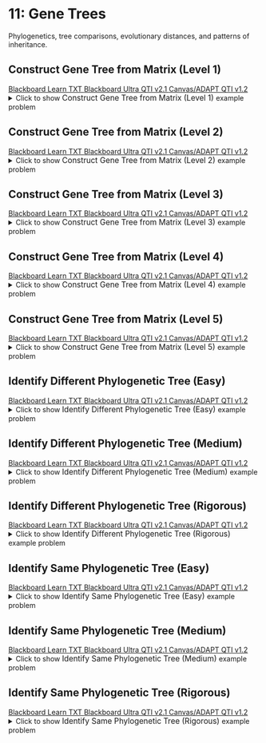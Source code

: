 # 11: Gene Trees

Phylogenetics, tree comparisons, evolutionary distances, and patterns of inheritance.

## Construct Gene Tree from Matrix (Level 1)

<div id="gene_tree_choice_plus-TABLE_mode-LEVEL_1-button-container" class="button-container">
<a class="md-button custom-button bb_text" href="bbq-gene_tree_choice_plus-TABLE_mode-LEVEL_1-questions.txt" download title="Download bbq-gene_tree_choice_plus-TABLE_mode-LEVEL_1-questions.txt" aria-label="Click to download the Blackboard Learn TXT file (bbq-gene_tree_choice_plus-TABLE_mode-LEVEL_1-questions.txt)">
    <i class="fa fa-download"></i>Blackboard Learn TXT
</a>
<a class="md-button custom-button bb_qti" href="downloads/blackboard_qti_v2_1-gene_tree_choice_plus-TABLE_mode-LEVEL_1.zip" download title="Download blackboard_qti_v2_1-gene_tree_choice_plus-TABLE_mode-LEVEL_1.zip" aria-label="Click to download the Blackboard Ultra QTI v2.1 file (blackboard_qti_v2_1-gene_tree_choice_plus-TABLE_mode-LEVEL_1.zip)">
    <i class="fa fa-download"></i>Blackboard Ultra QTI v2.1
</a>
<a class="md-button custom-button canvas_qti" href="downloads/canvas_qti_v1_2-gene_tree_choice_plus-TABLE_mode-LEVEL_1.zip" download title="Download canvas_qti_v1_2-gene_tree_choice_plus-TABLE_mode-LEVEL_1.zip" aria-label="Click to download the Canvas/ADAPT QTI v1.2 file (canvas_qti_v1_2-gene_tree_choice_plus-TABLE_mode-LEVEL_1.zip)">
    <i class="fa fa-download"></i>Canvas/ADAPT QTI v1.2
</a>
</div><details>
  <summary>Click 
    <span style='font-weight: normal;'>
       to show
    </span>
    <span style='font-size: 1.1em; color: var(--md-primary-fg-color--dark)'>
      Construct Gene Tree from Matrix (Level 1)
    </span>
    <span style='font-weight: normal;'>
      example problem
    </span>
  </summary>
  {% include "genetics/topic11/downloads/selftest-gene_tree_choice_plus-TABLE_mode-LEVEL_1.html" %}

</details>


## Construct Gene Tree from Matrix (Level 2)

<div id="gene_tree_choice_plus-TABLE_mode-LEVEL_2-button-container" class="button-container">
<a class="md-button custom-button bb_text" href="bbq-gene_tree_choice_plus-TABLE_mode-LEVEL_2-questions.txt" download title="Download bbq-gene_tree_choice_plus-TABLE_mode-LEVEL_2-questions.txt" aria-label="Click to download the Blackboard Learn TXT file (bbq-gene_tree_choice_plus-TABLE_mode-LEVEL_2-questions.txt)">
    <i class="fa fa-download"></i>Blackboard Learn TXT
</a>
<a class="md-button custom-button bb_qti" href="downloads/blackboard_qti_v2_1-gene_tree_choice_plus-TABLE_mode-LEVEL_2.zip" download title="Download blackboard_qti_v2_1-gene_tree_choice_plus-TABLE_mode-LEVEL_2.zip" aria-label="Click to download the Blackboard Ultra QTI v2.1 file (blackboard_qti_v2_1-gene_tree_choice_plus-TABLE_mode-LEVEL_2.zip)">
    <i class="fa fa-download"></i>Blackboard Ultra QTI v2.1
</a>
<a class="md-button custom-button canvas_qti" href="downloads/canvas_qti_v1_2-gene_tree_choice_plus-TABLE_mode-LEVEL_2.zip" download title="Download canvas_qti_v1_2-gene_tree_choice_plus-TABLE_mode-LEVEL_2.zip" aria-label="Click to download the Canvas/ADAPT QTI v1.2 file (canvas_qti_v1_2-gene_tree_choice_plus-TABLE_mode-LEVEL_2.zip)">
    <i class="fa fa-download"></i>Canvas/ADAPT QTI v1.2
</a>
</div><details>
  <summary>Click 
    <span style='font-weight: normal;'>
       to show
    </span>
    <span style='font-size: 1.1em; color: var(--md-primary-fg-color--dark)'>
      Construct Gene Tree from Matrix (Level 2)
    </span>
    <span style='font-weight: normal;'>
      example problem
    </span>
  </summary>
  {% include "genetics/topic11/downloads/selftest-gene_tree_choice_plus-TABLE_mode-LEVEL_2.html" %}

</details>


## Construct Gene Tree from Matrix (Level 3)

<div id="gene_tree_choice_plus-TABLE_mode-LEVEL_3-button-container" class="button-container">
<a class="md-button custom-button bb_text" href="bbq-gene_tree_choice_plus-TABLE_mode-LEVEL_3-questions.txt" download title="Download bbq-gene_tree_choice_plus-TABLE_mode-LEVEL_3-questions.txt" aria-label="Click to download the Blackboard Learn TXT file (bbq-gene_tree_choice_plus-TABLE_mode-LEVEL_3-questions.txt)">
    <i class="fa fa-download"></i>Blackboard Learn TXT
</a>
<a class="md-button custom-button bb_qti" href="downloads/blackboard_qti_v2_1-gene_tree_choice_plus-TABLE_mode-LEVEL_3.zip" download title="Download blackboard_qti_v2_1-gene_tree_choice_plus-TABLE_mode-LEVEL_3.zip" aria-label="Click to download the Blackboard Ultra QTI v2.1 file (blackboard_qti_v2_1-gene_tree_choice_plus-TABLE_mode-LEVEL_3.zip)">
    <i class="fa fa-download"></i>Blackboard Ultra QTI v2.1
</a>
<a class="md-button custom-button canvas_qti" href="downloads/canvas_qti_v1_2-gene_tree_choice_plus-TABLE_mode-LEVEL_3.zip" download title="Download canvas_qti_v1_2-gene_tree_choice_plus-TABLE_mode-LEVEL_3.zip" aria-label="Click to download the Canvas/ADAPT QTI v1.2 file (canvas_qti_v1_2-gene_tree_choice_plus-TABLE_mode-LEVEL_3.zip)">
    <i class="fa fa-download"></i>Canvas/ADAPT QTI v1.2
</a>
</div><details>
  <summary>Click 
    <span style='font-weight: normal;'>
       to show
    </span>
    <span style='font-size: 1.1em; color: var(--md-primary-fg-color--dark)'>
      Construct Gene Tree from Matrix (Level 3)
    </span>
    <span style='font-weight: normal;'>
      example problem
    </span>
  </summary>
  {% include "genetics/topic11/downloads/selftest-gene_tree_choice_plus-TABLE_mode-LEVEL_3.html" %}

</details>


## Construct Gene Tree from Matrix (Level 4)

<div id="gene_tree_choice_plus-TABLE_mode-LEVEL_4-button-container" class="button-container">
<a class="md-button custom-button bb_text" href="bbq-gene_tree_choice_plus-TABLE_mode-LEVEL_4-questions.txt" download title="Download bbq-gene_tree_choice_plus-TABLE_mode-LEVEL_4-questions.txt" aria-label="Click to download the Blackboard Learn TXT file (bbq-gene_tree_choice_plus-TABLE_mode-LEVEL_4-questions.txt)">
    <i class="fa fa-download"></i>Blackboard Learn TXT
</a>
<a class="md-button custom-button bb_qti" href="downloads/blackboard_qti_v2_1-gene_tree_choice_plus-TABLE_mode-LEVEL_4.zip" download title="Download blackboard_qti_v2_1-gene_tree_choice_plus-TABLE_mode-LEVEL_4.zip" aria-label="Click to download the Blackboard Ultra QTI v2.1 file (blackboard_qti_v2_1-gene_tree_choice_plus-TABLE_mode-LEVEL_4.zip)">
    <i class="fa fa-download"></i>Blackboard Ultra QTI v2.1
</a>
<a class="md-button custom-button canvas_qti" href="downloads/canvas_qti_v1_2-gene_tree_choice_plus-TABLE_mode-LEVEL_4.zip" download title="Download canvas_qti_v1_2-gene_tree_choice_plus-TABLE_mode-LEVEL_4.zip" aria-label="Click to download the Canvas/ADAPT QTI v1.2 file (canvas_qti_v1_2-gene_tree_choice_plus-TABLE_mode-LEVEL_4.zip)">
    <i class="fa fa-download"></i>Canvas/ADAPT QTI v1.2
</a>
</div><details>
  <summary>Click 
    <span style='font-weight: normal;'>
       to show
    </span>
    <span style='font-size: 1.1em; color: var(--md-primary-fg-color--dark)'>
      Construct Gene Tree from Matrix (Level 4)
    </span>
    <span style='font-weight: normal;'>
      example problem
    </span>
  </summary>
  {% include "genetics/topic11/downloads/selftest-gene_tree_choice_plus-TABLE_mode-LEVEL_4.html" %}

</details>


## Construct Gene Tree from Matrix (Level 5)

<div id="gene_tree_choice_plus-TABLE_mode-LEVEL_5-button-container" class="button-container">
<a class="md-button custom-button bb_text" href="bbq-gene_tree_choice_plus-TABLE_mode-LEVEL_5-questions.txt" download title="Download bbq-gene_tree_choice_plus-TABLE_mode-LEVEL_5-questions.txt" aria-label="Click to download the Blackboard Learn TXT file (bbq-gene_tree_choice_plus-TABLE_mode-LEVEL_5-questions.txt)">
    <i class="fa fa-download"></i>Blackboard Learn TXT
</a>
<a class="md-button custom-button bb_qti" href="downloads/blackboard_qti_v2_1-gene_tree_choice_plus-TABLE_mode-LEVEL_5.zip" download title="Download blackboard_qti_v2_1-gene_tree_choice_plus-TABLE_mode-LEVEL_5.zip" aria-label="Click to download the Blackboard Ultra QTI v2.1 file (blackboard_qti_v2_1-gene_tree_choice_plus-TABLE_mode-LEVEL_5.zip)">
    <i class="fa fa-download"></i>Blackboard Ultra QTI v2.1
</a>
<a class="md-button custom-button canvas_qti" href="downloads/canvas_qti_v1_2-gene_tree_choice_plus-TABLE_mode-LEVEL_5.zip" download title="Download canvas_qti_v1_2-gene_tree_choice_plus-TABLE_mode-LEVEL_5.zip" aria-label="Click to download the Canvas/ADAPT QTI v1.2 file (canvas_qti_v1_2-gene_tree_choice_plus-TABLE_mode-LEVEL_5.zip)">
    <i class="fa fa-download"></i>Canvas/ADAPT QTI v1.2
</a>
</div><details>
  <summary>Click 
    <span style='font-weight: normal;'>
       to show
    </span>
    <span style='font-size: 1.1em; color: var(--md-primary-fg-color--dark)'>
      Construct Gene Tree from Matrix (Level 5)
    </span>
    <span style='font-weight: normal;'>
      example problem
    </span>
  </summary>
  {% include "genetics/topic11/downloads/selftest-gene_tree_choice_plus-TABLE_mode-LEVEL_5.html" %}

</details>


## Identify Different Phylogenetic Tree (Easy)

<div id="gene_tree_matches_plus-DIFFERENT_mode-EASY_level-button-container" class="button-container">
<a class="md-button custom-button bb_text" href="bbq-gene_tree_matches_plus-DIFFERENT_mode-EASY_level-questions.txt" download title="Download bbq-gene_tree_matches_plus-DIFFERENT_mode-EASY_level-questions.txt" aria-label="Click to download the Blackboard Learn TXT file (bbq-gene_tree_matches_plus-DIFFERENT_mode-EASY_level-questions.txt)">
    <i class="fa fa-download"></i>Blackboard Learn TXT
</a>
<a class="md-button custom-button bb_qti" href="downloads/blackboard_qti_v2_1-gene_tree_matches_plus-DIFFERENT_mode-EASY_level.zip" download title="Download blackboard_qti_v2_1-gene_tree_matches_plus-DIFFERENT_mode-EASY_level.zip" aria-label="Click to download the Blackboard Ultra QTI v2.1 file (blackboard_qti_v2_1-gene_tree_matches_plus-DIFFERENT_mode-EASY_level.zip)">
    <i class="fa fa-download"></i>Blackboard Ultra QTI v2.1
</a>
<a class="md-button custom-button canvas_qti" href="downloads/canvas_qti_v1_2-gene_tree_matches_plus-DIFFERENT_mode-EASY_level.zip" download title="Download canvas_qti_v1_2-gene_tree_matches_plus-DIFFERENT_mode-EASY_level.zip" aria-label="Click to download the Canvas/ADAPT QTI v1.2 file (canvas_qti_v1_2-gene_tree_matches_plus-DIFFERENT_mode-EASY_level.zip)">
    <i class="fa fa-download"></i>Canvas/ADAPT QTI v1.2
</a>
</div><details>
  <summary>Click 
    <span style='font-weight: normal;'>
       to show
    </span>
    <span style='font-size: 1.1em; color: var(--md-primary-fg-color--dark)'>
      Identify Different Phylogenetic Tree (Easy)
    </span>
    <span style='font-weight: normal;'>
      example problem
    </span>
  </summary>
  {% include "genetics/topic11/downloads/selftest-gene_tree_matches_plus-DIFFERENT_mode-EASY_level.html" %}

</details>


## Identify Different Phylogenetic Tree (Medium)

<div id="gene_tree_matches_plus-DIFFERENT_mode-MEDIUM_level-button-container" class="button-container">
<a class="md-button custom-button bb_text" href="bbq-gene_tree_matches_plus-DIFFERENT_mode-MEDIUM_level-questions.txt" download title="Download bbq-gene_tree_matches_plus-DIFFERENT_mode-MEDIUM_level-questions.txt" aria-label="Click to download the Blackboard Learn TXT file (bbq-gene_tree_matches_plus-DIFFERENT_mode-MEDIUM_level-questions.txt)">
    <i class="fa fa-download"></i>Blackboard Learn TXT
</a>
<a class="md-button custom-button bb_qti" href="downloads/blackboard_qti_v2_1-gene_tree_matches_plus-DIFFERENT_mode-MEDIUM_level.zip" download title="Download blackboard_qti_v2_1-gene_tree_matches_plus-DIFFERENT_mode-MEDIUM_level.zip" aria-label="Click to download the Blackboard Ultra QTI v2.1 file (blackboard_qti_v2_1-gene_tree_matches_plus-DIFFERENT_mode-MEDIUM_level.zip)">
    <i class="fa fa-download"></i>Blackboard Ultra QTI v2.1
</a>
<a class="md-button custom-button canvas_qti" href="downloads/canvas_qti_v1_2-gene_tree_matches_plus-DIFFERENT_mode-MEDIUM_level.zip" download title="Download canvas_qti_v1_2-gene_tree_matches_plus-DIFFERENT_mode-MEDIUM_level.zip" aria-label="Click to download the Canvas/ADAPT QTI v1.2 file (canvas_qti_v1_2-gene_tree_matches_plus-DIFFERENT_mode-MEDIUM_level.zip)">
    <i class="fa fa-download"></i>Canvas/ADAPT QTI v1.2
</a>
</div><details>
  <summary>Click 
    <span style='font-weight: normal;'>
       to show
    </span>
    <span style='font-size: 1.1em; color: var(--md-primary-fg-color--dark)'>
      Identify Different Phylogenetic Tree (Medium)
    </span>
    <span style='font-weight: normal;'>
      example problem
    </span>
  </summary>
  {% include "genetics/topic11/downloads/selftest-gene_tree_matches_plus-DIFFERENT_mode-MEDIUM_level.html" %}

</details>


## Identify Different Phylogenetic Tree (Rigorous)

<div id="gene_tree_matches_plus-DIFFERENT_mode-RIGOROUS_level-button-container" class="button-container">
<a class="md-button custom-button bb_text" href="bbq-gene_tree_matches_plus-DIFFERENT_mode-RIGOROUS_level-questions.txt" download title="Download bbq-gene_tree_matches_plus-DIFFERENT_mode-RIGOROUS_level-questions.txt" aria-label="Click to download the Blackboard Learn TXT file (bbq-gene_tree_matches_plus-DIFFERENT_mode-RIGOROUS_level-questions.txt)">
    <i class="fa fa-download"></i>Blackboard Learn TXT
</a>
<a class="md-button custom-button bb_qti" href="downloads/blackboard_qti_v2_1-gene_tree_matches_plus-DIFFERENT_mode-RIGOROUS_level.zip" download title="Download blackboard_qti_v2_1-gene_tree_matches_plus-DIFFERENT_mode-RIGOROUS_level.zip" aria-label="Click to download the Blackboard Ultra QTI v2.1 file (blackboard_qti_v2_1-gene_tree_matches_plus-DIFFERENT_mode-RIGOROUS_level.zip)">
    <i class="fa fa-download"></i>Blackboard Ultra QTI v2.1
</a>
<a class="md-button custom-button canvas_qti" href="downloads/canvas_qti_v1_2-gene_tree_matches_plus-DIFFERENT_mode-RIGOROUS_level.zip" download title="Download canvas_qti_v1_2-gene_tree_matches_plus-DIFFERENT_mode-RIGOROUS_level.zip" aria-label="Click to download the Canvas/ADAPT QTI v1.2 file (canvas_qti_v1_2-gene_tree_matches_plus-DIFFERENT_mode-RIGOROUS_level.zip)">
    <i class="fa fa-download"></i>Canvas/ADAPT QTI v1.2
</a>
</div><details>
  <summary>Click 
    <span style='font-weight: normal;'>
       to show
    </span>
    <span style='font-size: 1.1em; color: var(--md-primary-fg-color--dark)'>
      Identify Different Phylogenetic Tree (Rigorous)
    </span>
    <span style='font-weight: normal;'>
      example problem
    </span>
  </summary>
  {% include "genetics/topic11/downloads/selftest-gene_tree_matches_plus-DIFFERENT_mode-RIGOROUS_level.html" %}

</details>


## Identify Same Phylogenetic Tree (Easy)

<div id="gene_tree_matches_plus-SAME_mode-EASY_level-button-container" class="button-container">
<a class="md-button custom-button bb_text" href="bbq-gene_tree_matches_plus-SAME_mode-EASY_level-questions.txt" download title="Download bbq-gene_tree_matches_plus-SAME_mode-EASY_level-questions.txt" aria-label="Click to download the Blackboard Learn TXT file (bbq-gene_tree_matches_plus-SAME_mode-EASY_level-questions.txt)">
    <i class="fa fa-download"></i>Blackboard Learn TXT
</a>
<a class="md-button custom-button bb_qti" href="downloads/blackboard_qti_v2_1-gene_tree_matches_plus-SAME_mode-EASY_level.zip" download title="Download blackboard_qti_v2_1-gene_tree_matches_plus-SAME_mode-EASY_level.zip" aria-label="Click to download the Blackboard Ultra QTI v2.1 file (blackboard_qti_v2_1-gene_tree_matches_plus-SAME_mode-EASY_level.zip)">
    <i class="fa fa-download"></i>Blackboard Ultra QTI v2.1
</a>
<a class="md-button custom-button canvas_qti" href="downloads/canvas_qti_v1_2-gene_tree_matches_plus-SAME_mode-EASY_level.zip" download title="Download canvas_qti_v1_2-gene_tree_matches_plus-SAME_mode-EASY_level.zip" aria-label="Click to download the Canvas/ADAPT QTI v1.2 file (canvas_qti_v1_2-gene_tree_matches_plus-SAME_mode-EASY_level.zip)">
    <i class="fa fa-download"></i>Canvas/ADAPT QTI v1.2
</a>
</div><details>
  <summary>Click 
    <span style='font-weight: normal;'>
       to show
    </span>
    <span style='font-size: 1.1em; color: var(--md-primary-fg-color--dark)'>
      Identify Same Phylogenetic Tree (Easy)
    </span>
    <span style='font-weight: normal;'>
      example problem
    </span>
  </summary>
  {% include "genetics/topic11/downloads/selftest-gene_tree_matches_plus-SAME_mode-EASY_level.html" %}

</details>


## Identify Same Phylogenetic Tree (Medium)

<div id="gene_tree_matches_plus-SAME_mode-MEDIUM_level-button-container" class="button-container">
<a class="md-button custom-button bb_text" href="bbq-gene_tree_matches_plus-SAME_mode-MEDIUM_level-questions.txt" download title="Download bbq-gene_tree_matches_plus-SAME_mode-MEDIUM_level-questions.txt" aria-label="Click to download the Blackboard Learn TXT file (bbq-gene_tree_matches_plus-SAME_mode-MEDIUM_level-questions.txt)">
    <i class="fa fa-download"></i>Blackboard Learn TXT
</a>
<a class="md-button custom-button bb_qti" href="downloads/blackboard_qti_v2_1-gene_tree_matches_plus-SAME_mode-MEDIUM_level.zip" download title="Download blackboard_qti_v2_1-gene_tree_matches_plus-SAME_mode-MEDIUM_level.zip" aria-label="Click to download the Blackboard Ultra QTI v2.1 file (blackboard_qti_v2_1-gene_tree_matches_plus-SAME_mode-MEDIUM_level.zip)">
    <i class="fa fa-download"></i>Blackboard Ultra QTI v2.1
</a>
<a class="md-button custom-button canvas_qti" href="downloads/canvas_qti_v1_2-gene_tree_matches_plus-SAME_mode-MEDIUM_level.zip" download title="Download canvas_qti_v1_2-gene_tree_matches_plus-SAME_mode-MEDIUM_level.zip" aria-label="Click to download the Canvas/ADAPT QTI v1.2 file (canvas_qti_v1_2-gene_tree_matches_plus-SAME_mode-MEDIUM_level.zip)">
    <i class="fa fa-download"></i>Canvas/ADAPT QTI v1.2
</a>
</div><details>
  <summary>Click 
    <span style='font-weight: normal;'>
       to show
    </span>
    <span style='font-size: 1.1em; color: var(--md-primary-fg-color--dark)'>
      Identify Same Phylogenetic Tree (Medium)
    </span>
    <span style='font-weight: normal;'>
      example problem
    </span>
  </summary>
  {% include "genetics/topic11/downloads/selftest-gene_tree_matches_plus-SAME_mode-MEDIUM_level.html" %}

</details>


## Identify Same Phylogenetic Tree (Rigorous)

<div id="gene_tree_matches_plus-SAME_mode-RIGOROUS_level-button-container" class="button-container">
<a class="md-button custom-button bb_text" href="bbq-gene_tree_matches_plus-SAME_mode-RIGOROUS_level-questions.txt" download title="Download bbq-gene_tree_matches_plus-SAME_mode-RIGOROUS_level-questions.txt" aria-label="Click to download the Blackboard Learn TXT file (bbq-gene_tree_matches_plus-SAME_mode-RIGOROUS_level-questions.txt)">
    <i class="fa fa-download"></i>Blackboard Learn TXT
</a>
<a class="md-button custom-button bb_qti" href="downloads/blackboard_qti_v2_1-gene_tree_matches_plus-SAME_mode-RIGOROUS_level.zip" download title="Download blackboard_qti_v2_1-gene_tree_matches_plus-SAME_mode-RIGOROUS_level.zip" aria-label="Click to download the Blackboard Ultra QTI v2.1 file (blackboard_qti_v2_1-gene_tree_matches_plus-SAME_mode-RIGOROUS_level.zip)">
    <i class="fa fa-download"></i>Blackboard Ultra QTI v2.1
</a>
<a class="md-button custom-button canvas_qti" href="downloads/canvas_qti_v1_2-gene_tree_matches_plus-SAME_mode-RIGOROUS_level.zip" download title="Download canvas_qti_v1_2-gene_tree_matches_plus-SAME_mode-RIGOROUS_level.zip" aria-label="Click to download the Canvas/ADAPT QTI v1.2 file (canvas_qti_v1_2-gene_tree_matches_plus-SAME_mode-RIGOROUS_level.zip)">
    <i class="fa fa-download"></i>Canvas/ADAPT QTI v1.2
</a>
</div><details>
  <summary>Click 
    <span style='font-weight: normal;'>
       to show
    </span>
    <span style='font-size: 1.1em; color: var(--md-primary-fg-color--dark)'>
      Identify Same Phylogenetic Tree (Rigorous)
    </span>
    <span style='font-weight: normal;'>
      example problem
    </span>
  </summary>
  {% include "genetics/topic11/downloads/selftest-gene_tree_matches_plus-SAME_mode-RIGOROUS_level.html" %}

</details>


